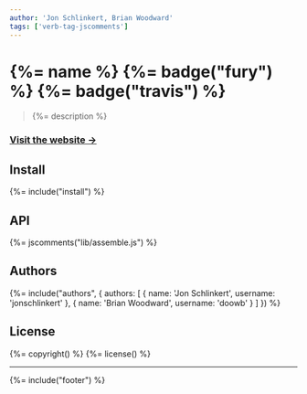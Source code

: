 ```yaml
---
author: 'Jon Schlinkert, Brian Woodward'
tags: ['verb-tag-jscomments']
---
```


# {%= name %} {%= badge("fury") %} {%= badge("travis") %}

> {%= description %}

### [Visit the website →](http://assemble.io)

## Install
{%= include("install") %}

## API
{%= jscomments("lib/assemble.js") %}

## Authors
{%= include("authors", {
  authors: [
    {
      name: 'Jon Schlinkert',
      username: 'jonschlinkert'
    },
    {
      name: 'Brian Woodward',
      username: 'doowb'
    }
  ]
}) %}

## License
{%= copyright() %}
{%= license() %}

***

{%= include("footer") %}